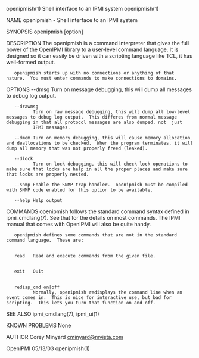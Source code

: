 openipmish(1)                                                                         Shell interface to an IPMI system                                                                         openipmish(1)



NAME
       openipmish - Shell interface to an IPMI system


SYNOPSIS
       openipmish [option]


DESCRIPTION
       The  openipmish is a command interpreter that gives the full power of the OpenIPMI library to a user-level command language.  It is designed so it can easily be driven with a scripting language like
       TCL, it has well-formed output.

       openipmish starts up with no connections or anything of that nature.  You must enter commands to make connections to domains.


OPTIONS
       --dmsg Turn on message debugging, this will dump all messages to debug log output.

       --drawmsg
              Turn on raw message debugging, this will dump all low-level messages to debug log output.  This differes from normal message debugging in that all protocol messages are also dumped, not  just
              IPMI messages.

       --dmem Turn on memory debugging, this will cause memory allocation and deallocations to be checked.  When the program terminates, it will dump all memory that was not properly freed (leaked).

       --dlock
              Turn on lock debugging, this will check lock operations to make sure that locks are help in all the proper places and make sure that locks are properly nested.

       --snmp Enable the SNMP trap handler.  openipmish must be compiled with SNMP code enabled for this option to be available.

       --help Help output


COMMANDS
       openipmish follows the standard command syntax defined in ipmi_cmdlang(7).  See that for the details on most commands.  The IPMI manual that comes with OpenIPMI will also be quite handy.

       openipmish defines some commands that are not in the standard command language.  These are:


       read   Read and execute commands from the given file.


       exit   Quit


       redisp_cmd on|off
              Normally, openipmish redisplays the command line when an event comes in.  This is nice for interactive use, but bad for scripting.  This lets you turn that function on and off.


SEE ALSO
       ipmi_cmdlang(7), ipmi_ui(1)


KNOWN PROBLEMS
       None


AUTHOR
       Corey Minyard <cminyard@mvista.com>



OpenIPMI                                                                                           05/13/03                                                                                     openipmish(1)
